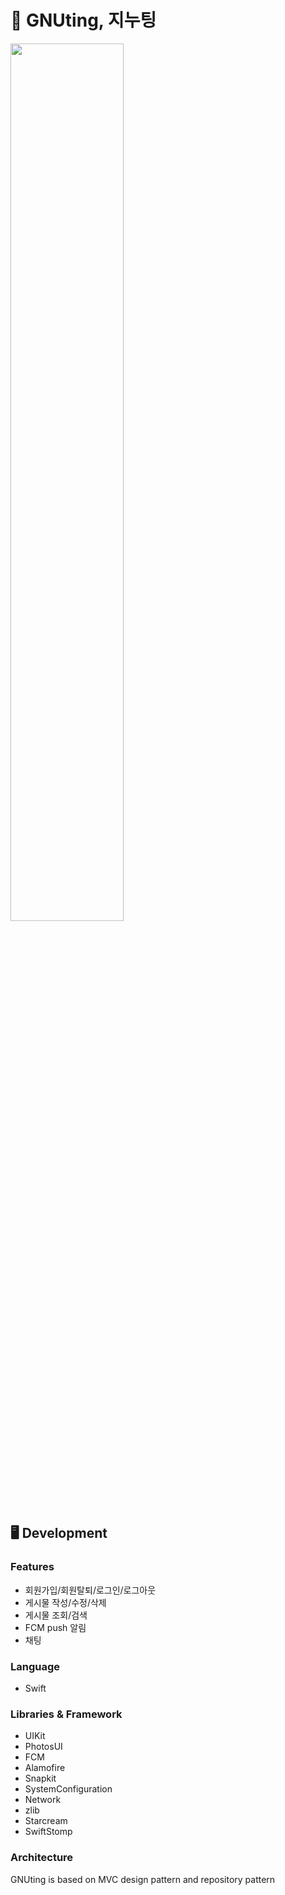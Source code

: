 # 🌸 GNUting, 지누팅 
<img width="60%" height="60%" src="https://gnuting.github.io/GNUting-PrivacyPolicy/gnuting.png"/>

## 🖥 Development

### Features
- 회원가입/회원탈퇴/로그인/로그아웃
- 게시물 작성/수정/삭제
- 게시물 조회/검색
- FCM push 알림
- 채팅

### Language
- Swift

### Libraries & Framework
- UIKit
- PhotosUI
- FCM
- Alamofire
- Snapkit
- SystemConfiguration
- Network
- zlib
- Starcream
- SwiftStomp


### Architecture
GNUting is based on MVC design pattern and repository pattern


